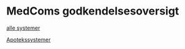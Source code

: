 # MedComs godkendelsesoversigt

[alle systemer](https://medcomdk.github.io/godkendelsesoversigt/)

[Apotekssystemer](https://medcomdk.github.io/godkendelsesoversigt/Apotekssystemer.htm)

[](https://medcomdk.github.io/godkendelsesoversigt/)

[](https://medcomdk.github.io/godkendelsesoversigt/)

[](https://medcomdk.github.io/godkendelsesoversigt/)

[](https://medcomdk.github.io/godkendelsesoversigt/)

[](https://medcomdk.github.io/godkendelsesoversigt/)
